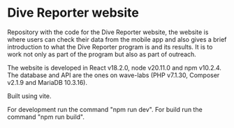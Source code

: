 # Dive Reporter website

Repository with the code for the Dive Reporter website, the website is where users can check their data from the mobile app and also gives a brief introduction to what the Dive Reporter program is and its results. It is to work not only as part of the program but also as part of outreach.

The website is developed in React v18.2.0, node v20.11.0 and npm v10.2.4. The database and API are the ones on wave-labs (PHP v7.1.30, Composer v2.1.9 and MariaDB 10.3.16).

Built using vite.

For development run the command "npm run dev".
For build run the command "npm run build". 

